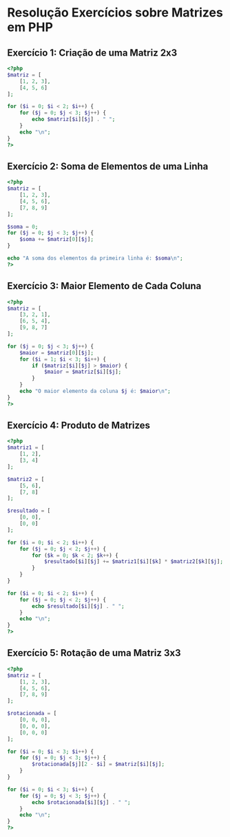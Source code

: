 
# Resolução Exercícios sobre Matrizes em PHP

## Exercício 1: Criação de uma Matriz 2x3
```php
<?php
$matriz = [
    [1, 2, 3],
    [4, 5, 6]
];

for ($i = 0; $i < 2; $i++) {
    for ($j = 0; $j < 3; $j++) {
        echo $matriz[$i][$j] . " ";
    }
    echo "\n";
}
?>
```

## Exercício 2: Soma de Elementos de uma Linha
```php
<?php
$matriz = [
    [1, 2, 3],
    [4, 5, 6],
    [7, 8, 9]
];

$soma = 0;
for ($j = 0; $j < 3; $j++) {
    $soma += $matriz[0][$j];
}

echo "A soma dos elementos da primeira linha é: $soma\n";
?>
```

## Exercício 3: Maior Elemento de Cada Coluna
```php
<?php
$matriz = [
    [3, 2, 1],
    [6, 5, 4],
    [9, 8, 7]
];

for ($j = 0; $j < 3; $j++) {
    $maior = $matriz[0][$j];
    for ($i = 1; $i < 3; $i++) {
        if ($matriz[$i][$j] > $maior) {
            $maior = $matriz[$i][$j];
        }
    }
    echo "O maior elemento da coluna $j é: $maior\n";
}
?>
```

## Exercício 4: Produto de Matrizes
```php
<?php
$matriz1 = [
    [1, 2],
    [3, 4]
];

$matriz2 = [
    [5, 6],
    [7, 8]
];

$resultado = [
    [0, 0],
    [0, 0]
];

for ($i = 0; $i < 2; $i++) {
    for ($j = 0; $j < 2; $j++) {
        for ($k = 0; $k < 2; $k++) {
            $resultado[$i][$j] += $matriz1[$i][$k] * $matriz2[$k][$j];
        }
    }
}

for ($i = 0; $i < 2; $i++) {
    for ($j = 0; $j < 2; $j++) {
        echo $resultado[$i][$j] . " ";
    }
    echo "\n";
}
?>
```

## Exercício 5: Rotação de uma Matriz 3x3
```php
<?php
$matriz = [
    [1, 2, 3],
    [4, 5, 6],
    [7, 8, 9]
];

$rotacionada = [
    [0, 0, 0],
    [0, 0, 0],
    [0, 0, 0]
];

for ($i = 0; $i < 3; $i++) {
    for ($j = 0; $j < 3; $j++) {
        $rotacionada[$j][2 - $i] = $matriz[$i][$j];
    }
}

for ($i = 0; $i < 3; $i++) {
    for ($j = 0; $j < 3; $j++) {
        echo $rotacionada[$i][$j] . " ";
    }
    echo "\n";
}
?>
```
